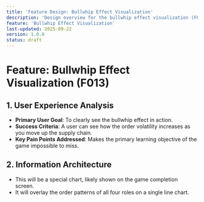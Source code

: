 ```yaml
---
title: 'Feature Design: Bullwhip Effect Visualization'
description: 'Design overview for the bullwhip effect visualization (F013).'
feature: 'Bullwhip Effect Visualization'
last-updated: 2025-09-22
version: 1.0.0
status: draft
---
```


# Feature: Bullwhip Effect Visualization (F013)

## 1. User Experience Analysis

- **Primary User Goal**: To clearly see the bullwhip effect in action.
- **Success Criteria**: A user can see how the order volatility increases as you move up the supply chain.
- **Key Pain Points Addressed**: Makes the primary learning objective of the game impossible to miss.

## 2. Information Architecture

- This will be a special chart, likely shown on the game completion screen.
- It will overlay the order patterns of all four roles on a single line chart.
